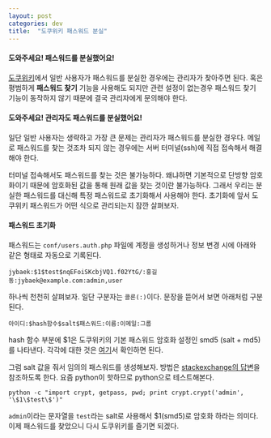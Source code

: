 ```yaml
---
layout: post
categories: dev
title:  "도쿠위키 패스워드 분실"
---
```



#### **도와주세요! 패스워드를 분실했어요!**

[도쿠위키](https://www.dokuwiki.org/dokuwiki#)에서 일반 사용자가 패스워드를 분실한 경우에는 관리자가 찾아주면 된다. 혹은 평범하게 **패스워드 찾기** 기능을 사용해도 되지만 관련 설정이 없는경우 패스워드 찾기 기능이 동작하지 않기 때문에 결국 관리자에게 문의해야 한다.

#### **도와주세요! 관리자도 패스워드를 분실했어요!**

일단 일반 사용자는 생략하고 가장 큰 문제는 관리자가 패스워드를 분실한 경우다. 메일로 패스워드를 찾는 것조차 되지 않는 경우에는 서버 터미널(ssh)에 직접 접속해서 해결해야 한다.

터미널 접속해서도 패스워드를 찾는 것은 불가능하다. 왜냐하면 기본적으로 단방향 암호화이기 때문에 암호화된 값을 통해 원래 값을 찾는 것이란 불가능하다. 그래서 우리는 분실한 패스워드를 대신해 특정 패스워드로 초기화해서 사용해야 한다. 초기화에 앞서 도쿠위키 패스워드가 어떤 식으로 관리되는지 잠깐 살펴보자.

#### **패스워드 초기화**

패스워드는 `conf/users.auth.php` 파일에 계정을 생성하거나 정보 변경 시에 아래와 같은 형태로 자동으로 기록된다.

    jybaek:$1$test$nqEFoiSKcbjVQ1.f02YtG/:홍길동:jybaek@example.com:admin,user

하나씩 천천히 살펴보자. 일단 구분자는 `콜론(:)`이다. 문장을 뜯어서 보면 아래처럼 구분된다.

    아이디:$hash함수$salt$패스워드:이름:이메일:그룹

hash 함수 부분에 $1은 도쿠위키의 기본 패스워드 암호화 설정인 smd5 (salt + md5)를 나타낸다. 각각에 대한 것은 [여기](https://www.dokuwiki.org/config:passcrypt)서 확인하면 된다.

그럼 salt 값을 줘서 임의의 패스워드를 생성해보자. 방법은 [stackexchange의 답변](http://unix.stackexchange.com/a/76337 )을 참조하도록 한다. 요즘 python이 핫하므로 python으로 테스트해본다.

    python -c "import crypt, getpass, pwd; print crypt.crypt('admin', '\$1\$test\$')"

`admin`이라는 문자열을 `test`라는 salt로 사용해서 $1(smd5)로 암호화 하라는 의미다.  
이제 패스워드를 찾았으니 다시 도쿠위키를 즐기면 되겠다.
